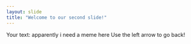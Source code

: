 ```yaml
---
layout: slide
title: "Welcome to our second slide!"
---
```

Your text: apparently i need a meme here
Use the left arrow to go back!
